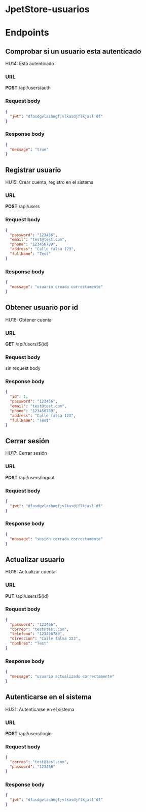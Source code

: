 # JpetStore-usuarios

# Endpoints

## Comprobar si un usuario esta autenticado

HU14: Está autenticado

### URL

**POST** /api/users/auth

### Request body

```json
{
  "jwt": "dfasdgvlashngf;vlkasdjflkjasl'df"
}
```

### Response body

```json
{
  "message": "true"
}
```

## Registrar usuario

HU15: Crear cuenta, registro en el sistema

### URL

**POST** /api/users

### Request body

```json
{
  "password": "123456",
  "email": "test@test.com",
  "phone": "123456789",
  "address": "Calle falsa 123",
  "fullName": "Test"
}
```

### Response body

```json
{
  "message": "usuario creado correctamente"
}
```

## Obtener usuario por id

HU16: Obtener cuenta

### URL

**GET** /api/users/${id}

### Request body

sin request body

### Response body

```json
{
  "id": 1,
  "password": "123456",
  "email": "test@test.com",
  "phone": "123456789",
  "address": "Calle falsa 123",
  "fullName": "Test"
}
```

## Cerrar sesión

HU17: Cerrar sesión

### URL

**POST** /api/users/logout

### Request body

```json
{
  "jwt": "dfasdgvlashngf;vlkasdjflkjasl'df"
}
```

### Response body

```json
{
  "message": "sesion cerrada correctamente"
}
```

## Actualizar usuario

HU18: Actualizar cuenta

### URL

**PUT** /api/users/${id}

### Request body

```json
{
  "password": "123456",
  "correo": "test@test.com",
  "telefono": "123456789",
  "direccion": "Calle falsa 123",
  "nombres": "Test"
}
```

### Response body

```json
{
  "message": "usuario actualizado correctamente"
}
```

## Autenticarse en el sistema

HU21: Autenticarse en el sistema

### URL

**POST** /api/users/login

### Request body

```json
{
  "correo": "test@test.com",
  "password": "123456"
}
```

### Response body

```json
{
  "jwt": "dfasdgvlashngf;vlkasdjflkjasl'df"
}
```